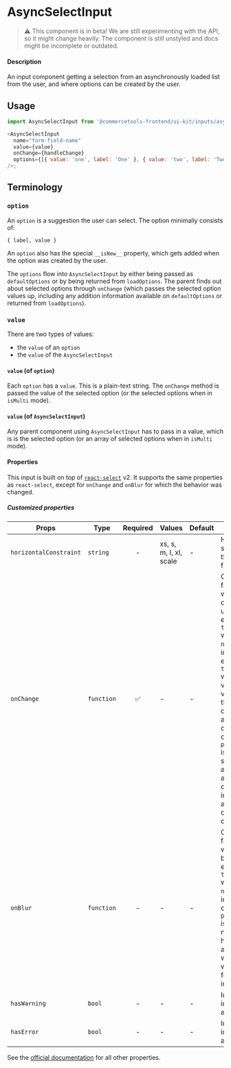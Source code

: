 # AsyncSelectInput

> ⚠️ This component is in beta!
> We are still experimenting with the API, so it might change heavily.
> The component is still unstyled and docs might be incomplete or outdated.

#### Description

An input component getting a selection from an asynchronously loaded list from the user, and where options can be created by the user.

## Usage

```js
import AsyncSelectInput from '@commercetools-frontend/ui-kit/inputs/async-select-input';

<AsyncSelectInput
  name="form-field-name"
  value={value}
  onChange={handleChange}
  options={[{ value: 'one', label: 'One' }, { value: 'two', label: 'Two' }]}
/>;
```

## Terminology

### `option`

An `option` is a suggestion the user can select. The option minimally consists of:

`{ label, value }`

An `option` also has the special `__isNew__` property, which gets added when the option was created by the user.

The `options` flow into `AsyncSelectInput` by either being passed as `defaultOptions` or by being returned from `loadOptions`. The parent finds out about selected options through `onChange` (which passes the selected option values up, including any addition information available on `defaultOptions` or returned from `loadOptions`).

### `value`

There are two types of values:

- the `value` of an `option`
- the `value` of the `AsyncSelectInput`

#### `value` (of `option`)

Each `option` has a `value`. This is a plain-text string. The `onChange` method is passed the value of the selected option (or the selected options when in `isMulti` mode).

#### `value` (of `AsyncSelectInput`)

Any parent component using `AsyncSelectInput` has to pass in a value, which is is the selected option (or an array of selected options when in `isMulti` mode).

#### Properties

This input is built on top of [`react-select`](https://github.com/JedWatson/react-select) v2.
It supports the same properties as `react-select`, except for `onChange` and `onBlur` for which the behavior was changed.

##### Customized properties

| Props                  | Type       | Required | Values                 | Default | Description                                                                                                                                                                                                                                                                                                                                                       |
| ---------------------- | ---------- | :------: | ---------------------- | ------- | ----------------------------------------------------------------------------------------------------------------------------------------------------------------------------------------------------------------------------------------------------------------------------------------------------------------------------------------------------------------- |
| `horizontalConstraint` | `string`   |    -     | xs, s, m, l, xl, scale | -       | Horizontal size limit of the input fields.                                                                                                                                                                                                                                                                                                                        |
| `onChange`             | `function` |    ✅    | -                      | -       | Called with a fake event when value is changed by user. The event's `target.name` will be the `name` supplied in props. The event's `target.value` will hold the value. The value will be a the selected option, or an array of options in case `props.isMulti` is `true`. The second argument is an object containing information about the cause of the change. |
| `onBlur`               | `function` |    -     | -                      | -       | Called with a fake event when input is blurred. The event's `target.name` will be the `name` supplied in props. In case `props.isMulti` is `true`, the name will have `.0` appended which helps with the formik integration.                                                                                                                                      |
| `hasWarning`           | `bool`     |    -     | -                      | -       | Indicates the input field has a warning                                                                                                                                                                                                                                                                                                                           |
| `hasError`             | `bool`     |    -     | -                      | -       | Indicates the input field has an error                                                                                                                                                                                                                                                                                                                            |

See the [official documentation](https://react-select.com/props) for all other properties.
